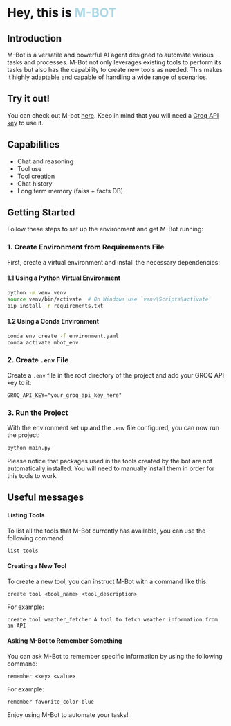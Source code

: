# **Hey, this is** <span style="color:lightblue;">**M-BOT**</span>
## Introduction

M-Bot is a versatile and powerful AI agent designed to automate various tasks and processes. M-Bot not only leverages existing tools to perform its tasks but also has the capability to create new tools as needed. This makes it highly adaptable and capable of handling a wide range of scenarios.

## Try it out!
You can check out M-bot [here](https://huggingface.co/spaces/jeizaguerri/m-bot). Keep in mind that you will need a [Groq API key](https://console.groq.com/keys) to use it.

## Capabilities

- Chat and reasoning
- Tool use
- Tool creation
- Chat history
- Long term memory (faiss + facts DB)


## Getting Started

Follow these steps to set up the environment and get M-Bot running:

### 1. Create Environment from Requirements File

First, create a virtual environment and install the necessary dependencies:

#### 1.1 Using a Python Virtual Environment

```sh
python -m venv venv
source venv/bin/activate  # On Windows use `venv\Scripts\activate`
pip install -r requirements.txt
```

#### 1.2 Using a Conda Environment

```sh
conda env create -f environment.yaml
conda activate mbot_env
```

### 2. Create `.env` File

Create a `.env` file in the root directory of the project and add your GROQ API key to it:

```
GROQ_API_KEY="your_groq_api_key_here"
```

### 3. Run the Project

With the environment set up and the `.env` file configured, you can now run the project:

```sh
python main.py
```

Please notice that packages used in the tools created by the bot are not automatically installed. You will need to manually install them in order for this tools to work.


## Useful messages
#### Listing Tools

To list all the tools that M-Bot currently has available, you can use the following command:

```
list tools
```

#### Creating a New Tool

To create a new tool, you can instruct M-Bot with a command like this:

```
create tool <tool_name> <tool_description>
```

For example:

```
create tool weather_fetcher A tool to fetch weather information from an API
```

#### Asking M-Bot to Remember Something

You can ask M-Bot to remember specific information by using the following command:

```
remember <key> <value>
```

For example:

```
remember favorite_color blue
```


Enjoy using M-Bot to automate your tasks!
